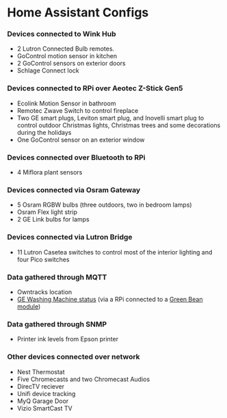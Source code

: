 # Home Assistant Configs

### Devices connected to Wink Hub

 * 2 Lutron Connected Bulb remotes. 
 * GoControl motion sensor in kitchen
 * 2 GoControl sensors on exterior doors
 * Schlage Connect lock

### Devices connected to RPi over Aeotec Z-Stick Gen5

 * Ecolink Motion Sensor in bathroom
 * Remotec Zwave Switch to control fireplace
 * Two GE smart plugs, Leviton smart plug, and Inovelli smart plug to control outdoor Christmas lights, Christmas trees and some decorations during the holidays
 * One GoControl sensor on an exterior window

### Devices connected over Bluetooth to RPi

 * 4 Miflora plant sensors

### Devices connected via Osram Gateway

 * 5 Osram RGBW bulbs (three outdoors, two in bedroom lamps)
 * Osram Flex light strip
 * 2 GE Link bulbs for lamps

### Devices connected via Lutron Bridge
 * 11 Lutron Casetea switches to control most of the interior lighting and four Pico switches 

### Data gathered through MQTT

 * Owntracks location
 * [GE Washing Machine status](https://github.com/cbulock/Washing-Machine-Automation) (via a RPi connected to a [Green Bean module](http://market.firstbuild.com/products/greenbean))

### Data gathered through SNMP

 * Printer ink levels from Epson printer

### Other devices connected over network

 * Nest Thermostat
 * Five Chromecasts and two Chromecast Audios
 * DirecTV reciever
 * Unifi device tracking
 * MyQ Garage Door
 * Vizio SmartCast TV
